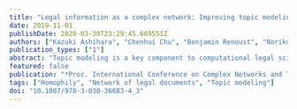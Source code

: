 ```yaml
---
title: "Legal information as a complex network: Improving topic modeling through homophily"
date: 2019-11-01
publishDate: 2020-03-30T23:29:45.669551Z
authors: ["Kazuki Ashihara", "Chenhui Chu", "Benjamin Renoust", "Noriko Okubo", "Noriko Takemura", "Yuta Nakashima", "Hajime Nagahara"]
publication_types: ["1"]
abstract: "Topic modeling is a key component to computational legal science. Network analysis is also very important to further understand the structure of references in legal documents. In this paper, we improve topic modeling for legal case documents by using homophily networks derived from two families of references: prior cases and statute laws. We perform a detailed analysis on a rich legal case dataset in order to create these networks. The use of the reference-induced homophily topic modeling improves on prior methods."
featured: false
publication: "*Proc. International Conference on Complex Networks and Their Applications*"
tags: ["Homophily", "Network of legal documents", "Topic modeling"]
doi: "10.1007/978-3-030-36683-4_3"
---
```


